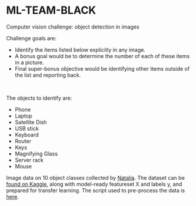 # ML-TEAM-BLACK

Computer vision challenge: object detection in images
<br>

Challenge goals are:
- Identify the items listed below explicitly in any image.
- A bonus goal would be to determine the number of each of these items in a picture.
- Final super-bonus objective would be identifying other items outside of the list and reporting back.
<br>

The objects to identify are:
- Phone
- Laptop
- Satellite Dish
- USB stick
- Keyboard
- Router
- Keys
- Magnifying Glass
- Server rack
- Mouse

Image data on 10 object classes collected by [Natalia](https://github.com/natalijamahoby). The dataset can be [found on Kaggle](https://www.kaggle.com/datasets/ksenia5/object-detection), along with model-ready featureset X and labels y, and prepared for transfer learning. The script used to pre-process the data is [here](https://www.kaggle.com/ksenia5/preprocessing-image-data-for-classification).
